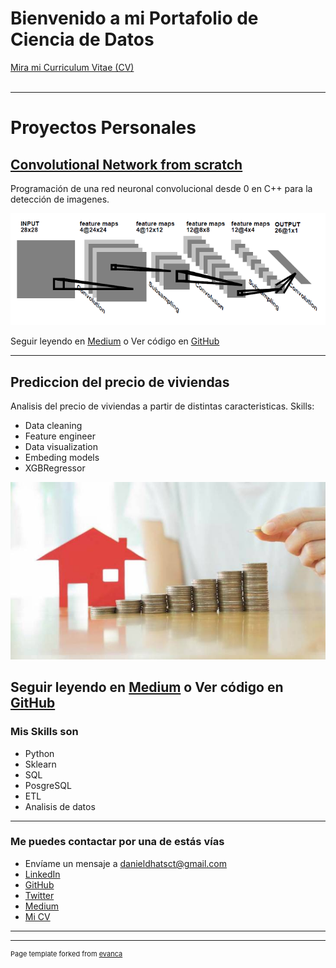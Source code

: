 # Bienvenido a mi Portafolio de Ciencia de Datos
<a href="/pdf/plantilla-curriculum-blanco.pdf">Mira mi Curriculum Vitae (CV) </a> 
<br><br>


---

# Proyectos Personales

## [Convolutional Network from scratch](https://medium.com/@danieldhats7/red-neuronal-convolucional-desde-0-f3150ba0b57e)

Programación de una red neuronal convolucional desde 0 en C++ para la detección de imagenes.


[<img src="images/red.png">](https://github.com/danieldhats7/Convolutional-Neural-Network_cpp)

Seguir leyendo en [Medium](https://medium.com/@danieldhats7/red-neuronal-convolucional-desde-0-f3150ba0b57e) o Ver código en [GitHub](https://github.com/danieldhats7/Convolutional-Neural-Network_cpp)

---
## Prediccion del precio de viviendas

Analisis del precio de viviendas a partir de distintas caracteristicas. Skills:
* Data cleaning
* Feature engineer
* Data visualization
* Embeding models
* XGBRegressor

[<img src="images/house_price.jpg?raw=true"/>](https://github.com/danieldhats7/Advanced_Regression_Techniques)

Seguir leyendo en [Medium](https://medium.com/@danieldhats7) o Ver código en [GitHub](https://github.com/danieldhats7/Advanced_Regression_Techniques)
---

### Mis Skills son

- Python
- Sklearn
- SQL
- PosgreSQL
- ETL
- Analisis de datos

---

### Me puedes contactar por una de estás vías

- Envíame un mensaje a <danieldhatsct@gmail.com>
- [LinkedIn](https://www.linkedin.com/in/danieldhats7)
- [GitHub](https://github.com/danieldhats7)
- [Twitter](https://twitter.com/danieldhats7)
- [Medium](https://medium.com/@danieldhats7)
- [Mi CV](/pdf/plantilla-curriculum-blanco.pdf)


---




---
<p style="font-size:11px">Page template forked from <a href="https://github.com/evanca/quick-portfolio">evanca</a></p>
<!-- Remove above link if you don't want to attibute -->
